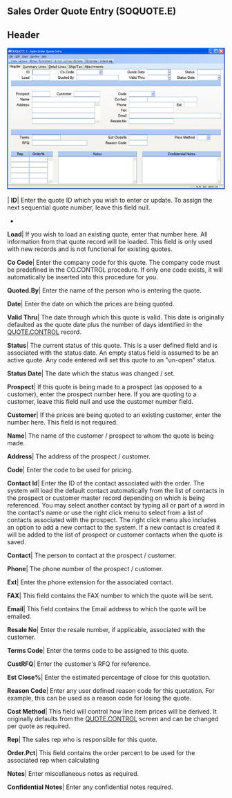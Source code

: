## Sales Order Quote Entry (SOQUOTE.E)
<PageHeader />

## Header

![](./SOQUOTE-E-1.jpg)

| **ID**|  Enter the quote ID which you wish to enter or update. To assign the
next sequential quote number, leave this field null.

-  
**Load**|  If you wish to load an existing quote, enter that number here. All
information from that quote record will be loaded. This field is only used
with new records and is not functional for existing quotes.

**Co Code**|  Enter the company code for this quote. The company code must be
predefined in the CO.CONTROL procedure. If only one code exists, it will
automatically be inserted into this procedure for you.

**Quoted.By**|  Enter the name of the person who is entering the quote.

**Date**|  Enter the date on which the prices are being quoted.

**Valid Thru**|  The date through which this quote is valid. This date is
originally defaulted as the quote date plus the number of days identified in
the [QUOTE.CONTROL](../QUOTE-CONTROL/README.md) record.

**Status**|  The current status of this quote. This is a user defined field
and is associated with the status date. An empty status field is assumed to be
an active quote. Any code entered will set this quote to an "un-open" status.

**Status Date**|  The date which the status was changed / set.

**Prospect**|  If this quote is being made to a prospect (as opposed to a
customer), enter the prospect number here. If you are quoting to a customer,
leave this field null and use the customer number field.

**Customer**|  If the prices are being quoted to an existing customer, enter
the number here. This field is
not required.

**Name**|  The name of the customer / prospect to whom the quote is being
made.

**Address**|  The address of the prospect / customer.

**Code**|  Enter the code to be used for pricing.

**Contact Id**|  Enter the ID of the contact associated with the order. The
system will load the default contact automatically from the list of contacts
in the prospect or customer master record depending on which is being
referenced. You may select another contact by typing all or part of a word in
the contact's name or use the right click menu to select from a list of
contacts associated with the prospect. The right click menu also includes an
option to add a new contact to the system. If a new contact is created it will
be added to the list of prospect or customer contacts when the quote is saved.

**Contact**|  The person to contact at the prospect / customer.

**Phone**|  The phone number of the prospect / customer.

**Ext**|  Enter the phone extension for the associated contact.

**FAX**|  This field contains the FAX number to which the quote will be sent.

**Email**|  This field contains the Email address to which the quote will be
emailed.

**Resale No**|  Enter the resale number, if applicable, associated with the
customer.

**Terms Code**|  Enter the terms code to be assigned to this quote.

**CustRFQ**|  Enter the customer's RFQ for reference.

**Est Close%**|  Enter the estimated percentage of close for this quotation.

**Reason Code**|  Enter any user defined reason code for this quotation. For
example, this can be used as a reason code for losing the quote.

**Cost Method**|  This field will control how line item prices will be
derived. It originally defaults from the [QUOTE.CONTROL](../QUOTE-CONTROL/README.md)
screen and can be changed per quote as required.

**Rep**|  The sales rep who is responsible for this quote.

**Order.Pct**|  This field contains the order percent to be used for the
associated rep when calculating

**Notes**|  Enter miscellaneous notes as required.

**Confidential Notes**|  Enter any confidential notes required.


<badge text= "Version 8.10.57 " vertical="middle" />

<PageFooter />
